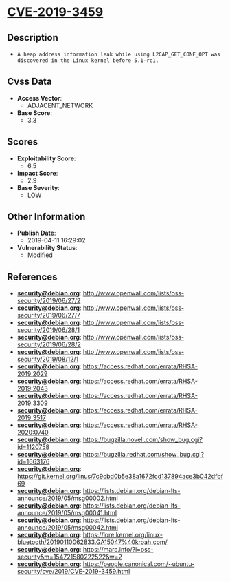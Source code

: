 
# [CVE-2019-3459](https://cve.mitre.org/cgi-bin/cvename.cgi?name=CVE-2019-3459)

## Description

- `A heap address information leak while using L2CAP_GET_CONF_OPT was discovered in the Linux kernel before 5.1-rc1.`

## Cvss Data

- **Access Vector**:
  - ADJACENT_NETWORK
- **Base Score**:
  - 3.3

## Scores

- **Exploitability Score**:
  - 6.5
- **Impact Score**:
  - 2.9
- **Base Severity**:
  - LOW

## Other Information

- **Publish Date**:
  - 2019-04-11 16:29:02
- **Vulnerability Status**:
  - Modified

## References

- **security@debian.org**: http://www.openwall.com/lists/oss-security/2019/06/27/2
- **security@debian.org**: http://www.openwall.com/lists/oss-security/2019/06/27/7
- **security@debian.org**: http://www.openwall.com/lists/oss-security/2019/06/28/1
- **security@debian.org**: http://www.openwall.com/lists/oss-security/2019/06/28/2
- **security@debian.org**: http://www.openwall.com/lists/oss-security/2019/08/12/1
- **security@debian.org**: https://access.redhat.com/errata/RHSA-2019:2029
- **security@debian.org**: https://access.redhat.com/errata/RHSA-2019:2043
- **security@debian.org**: https://access.redhat.com/errata/RHSA-2019:3309
- **security@debian.org**: https://access.redhat.com/errata/RHSA-2019:3517
- **security@debian.org**: https://access.redhat.com/errata/RHSA-2020:0740
- **security@debian.org**: https://bugzilla.novell.com/show_bug.cgi?id=1120758
- **security@debian.org**: https://bugzilla.redhat.com/show_bug.cgi?id=1663176
- **security@debian.org**: https://git.kernel.org/linus/7c9cbd0b5e38a1672fcd137894ace3b042dfbf69
- **security@debian.org**: https://lists.debian.org/debian-lts-announce/2019/05/msg00002.html
- **security@debian.org**: https://lists.debian.org/debian-lts-announce/2019/05/msg00041.html
- **security@debian.org**: https://lists.debian.org/debian-lts-announce/2019/05/msg00042.html
- **security@debian.org**: https://lore.kernel.org/linux-bluetooth/20190110062833.GA15047%40kroah.com/
- **security@debian.org**: https://marc.info/?l=oss-security&m=154721580222522&w=2
- **security@debian.org**: https://people.canonical.com/~ubuntu-security/cve/2019/CVE-2019-3459.html
